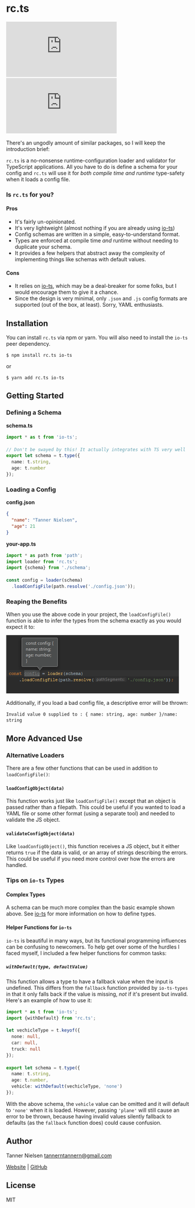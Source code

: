 # rc.ts
[![npm version](https://badgen.net/npm/v/rc.ts)](https://npmjs.com/package/rc.ts)
[![bundle size](https://badgen.net/bundlephobia/min/rc.ts?color=green)](https://bundlephobia.com/result?p=rc.ts)

There's an ungodly amount of similar packages, so I will keep the introduction brief:

`rc.ts` is a no-nonsense runtime-configuration loader and validator for TypeScript applications.  All you have to do is define a schema for your config and `rc.ts` will use it for _both compile time and runtime_ type-safety when it loads a config file.

### Is `rc.ts` for you?
#### Pros
* It's fairly un-opinionated.
* It's very lightweight (almost nothing if you are already using [io-ts](https://github.com/gcanti/io-ts))
* Config schemas are written in a simple, easy-to-understand format.
* Types are enforced at compile time _and_ runtime without needing to duplicate your schema.
* It provides a few helpers that abstract away the complexity of implementing things like schemas with default values.
#### Cons
* It relies on [io-ts](https://github.com/gcanti/io-ts), which may be a deal-breaker for some folks, but I would encourage them to give it a chance.
* Since the design is very minimal, only `.json` and `.js` config formats are supported (out of the box, at least).  Sorry, YAML enthusiasts.

## Installation
You can install `rc.ts` via npm or yarn.  You will also need to install the `io-ts` peer dependency.

```
$ npm install rc.ts io-ts
```
or
```
$ yarn add rc.ts io-ts
```

## Getting Started
### Defining a Schema
**schema.ts**
```typescript
import * as t from 'io-ts';

// Don't be swayed by this! It actually integrates with TS very well
export let schema = t.type({
  name: t.string,
  age: t.number
});
```

### Loading a Config
**config.json**
```json
{
  "name": "Tanner Nielsen",
  "age": 21
}
```

**your-app.ts**
```typescript
import * as path from 'path';
import loader from 'rc.ts';
import {schema} from './schema';

const config = loader(schema)
  .loadConfigFile(path.resolve('./config.json'));
```

### Reaping the Benefits
When you use the above code in your project, the `loadConfigFile()` function is able to infer the types from the schema exactly as you would expect it to:

![](img/static-type-checking.png)

Additionally, if you load a bad config file, a descriptive error will be thrown:

```
Invalid value 0 supplied to : { name: string, age: number }/name: string
```

## More Advanced Use
### Alternative Loaders
There are a few other functions that can be used in addition to `loadConfigFile()`:

#### `loadConfigObject(data)`
This function works just like `loadConfigFile()` except that an object is passed rather than a filepath.  This could be useful if you wanted to load a YAML file or some other format (using a separate tool) and needed to validate the JS object.

#### `validateConfigObject(data)`
Like `loadConfigObject()`, this function receives a JS object, but it either returns `true` if the data is valid, or an array of strings describing the errors.  This could be useful if you need more control over how the errors are handled.

### Tips on `io-ts` Types
#### Complex Types
A schema can be much more complex than the basic example shown above.  See [io-ts](https://github.com/gcanti/io-ts) for more information on how to define types.

#### Helper Functions for `io-ts`
`io-ts` is beautiful in many ways, but its functional programming influences can be confusing to newcomers.  To help get over some of the hurdles I faced myself, I included a few helper functions for common tasks:

##### `withDefault(type, defaultValue)`
This function allows a type to have a fallback value when the input is undefined.  This differs from the `fallback` function provided by `io-ts-types` in that it only falls back if the value is missing, _not_ if it's present but invalid.  Here's an example of how to use it:

```typescript
import * as t from 'io-ts';
import {withDefault} from 'rc.ts';

let vechicleType = t.keyof({
  none: null,
  car: null,
  truck: null
});

export let schema = t.type({
  name: t.string,
  age: t.number,
  vehicle: withDefault(vechicleType, 'none')
});
```

With the above schema, the `vehicle` value can be omitted and it will default to `'none'` when it is loaded.  However, passing `'plane'` will still cause an error to be thrown, because having invalid values silently fallback to defaults  (as the `fallback` function does) could cause confusion. 

## Author
Tanner Nielsen <tannerntannern@gmail.com>

[Website](https://tannernielsen.com) | [GitHub](https://github.com/tannerntannern)

## License
MIT